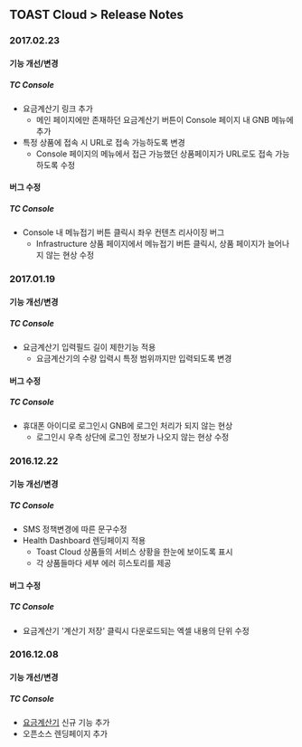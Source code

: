 ## TOAST Cloud > Release Notes

### 2017.02.23

#### 기능 개선/변경

##### TC Console
* 요금계산기 링크 추가
    * 메인 페이지에만 존재하던 요금계산기 버튼이 Console 페이지 내 GNB 메뉴에 추가 
* 특정 상품에 접속 시 URL로 접속 가능하도록 변경  
    * Console 페이지의 메뉴에서 접근 가능했던 상품페이지가 URL로도 접속 가능하도록 수정

#### 버그 수정

##### TC Console
* Console 내 메뉴접기 버튼 클릭시 좌우 컨텐츠 리사이징 버그
     * Infrastructure 상품 페이지에서 메뉴접기 버튼 클릭시, 상품 페이지가 늘어나지 않는 현상 수정


### 2017.01.19

#### 기능 개선/변경

##### TC Console
* 요금계산기 입력필드 길이 제한기능 적용
     * 요금계산기의 수량 입력시 특정 범위까지만 입력되도록 변경 


#### 버그 수정

##### TC Console
* 휴대폰 아이디로 로그인시 GNB에 로그인 처리가 되지 않는 현상 
     * 로그인시 우측 상단에 로그인 정보가 나오지 않는 현상 수정


### 2016.12.22

#### 기능 개선/변경

##### TC Console
* SMS 정책변경에 따른 문구수정 
* Health Dashboard 렌딩페이지 적용
    * Toast Cloud 상품들의 서비스 상황을 한눈에 보이도록 표시
    * 각 상품들마다 세부 에러 히스토리를 제공


#### 버그 수정
##### TC Console
* 요금계산기 '계산기 저장' 클릭시 다운로드되는 엑셀 내용의 단위 수정

### 2016.12.08

#### 기능 개선/변경
##### TC Console
* <a href="http://cloud.toast.com/product/calculator" target="_blank">요금계산기</a> 신규 기능 추가
* 오픈소스 렌딩페이지 추가
